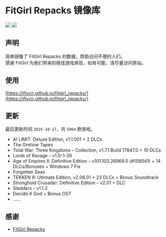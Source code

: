 ﻿# FitGirl Repacks 镜像库
![](https://img.shields.io/badge/ci-passing-brightgreen.svg?logo=github)
![](https://img.shields.io/badge/license-MIT-brightgreen.svg)

## 声明
简单镜像了 FitGirl Repacks 的数据，帮助访问不便的人们。  
感谢 FitGirl 为我们带来的绝佳游戏体验，如有可能，请尽量访问原站。

## 使用
[https://iflycn.github.io/fitgirl_repacks/](https://iflycn.github.io/fitgirl_repacks/)

## 更新
最后更新时间 `2025-10-17`，共 `5964` 款游戏。
- AI LIMIT: Deluxe Edition, v1.1.001 + 2 DLCs
- The Gretlow Tapes
- Total War: Three Kingdoms – Collection, v1.7.1 Build 17847.0 + 10 DLCs
- Lords of Ravage – v1.0-1-26
- Age of Empires II: Definitive Edition – v101.103.26969.0 (#158041) + 14 DLCs/Bonuses + Windows 7 Fix
- Forgotten Seas
- TEKKEN 8: Ultimate Edition, v2.06.01 + 23 DLCs + Bonus Soundtrack
- Stronghold Crusader: Definitive Edition – v2.01 + DLC
- Sledders – v1.1.2
- Decide 4 God + Bonus OST
- ……

## 感谢
- [FitGirl Repacks](https://fitgirl-repacks.site/)
